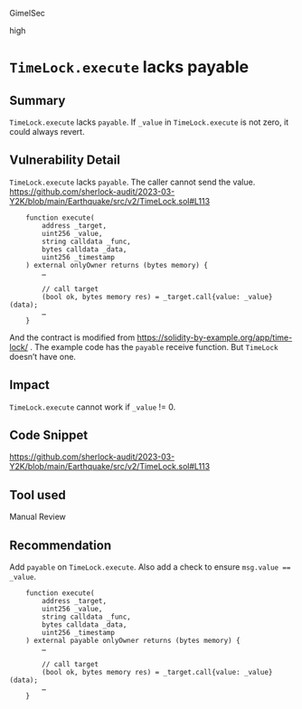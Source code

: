 GimelSec

high

# `TimeLock.execute` lacks payable

## Summary

`TimeLock.execute` lacks `payable`. If `_value` in `TimeLock.execute` is not zero, it could always revert.

## Vulnerability Detail

`TimeLock.execute` lacks `payable`. The caller cannot send the value.
https://github.com/sherlock-audit/2023-03-Y2K/blob/main/Earthquake/src/v2/TimeLock.sol#L113
```solidity
    function execute(
        address _target,
        uint256 _value,
        string calldata _func,
        bytes calldata _data,
        uint256 _timestamp
    ) external onlyOwner returns (bytes memory) {
        …

        // call target
        (bool ok, bytes memory res) = _target.call{value: _value}(data);
        …
    }
```

And the contract is modified from https://solidity-by-example.org/app/time-lock/ . The example code has the `payable` receive function. But `TimeLock` doesn’t have one.


## Impact

`TimeLock.execute` cannot work if `_value` != 0.

## Code Snippet

https://github.com/sherlock-audit/2023-03-Y2K/blob/main/Earthquake/src/v2/TimeLock.sol#L113

## Tool used

Manual Review

## Recommendation

Add `payable` on `TimeLock.execute`. Also add a check to ensure `msg.value == _value`.
```solidity
    function execute(
        address _target,
        uint256 _value,
        string calldata _func,
        bytes calldata _data,
        uint256 _timestamp
    ) external payable onlyOwner returns (bytes memory) {
        …

        // call target
        (bool ok, bytes memory res) = _target.call{value: _value}(data);
        …
    }
```
